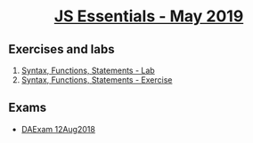 
# <a href="https://softuni.bg/trainings/2345/js-essentials-may-2019"><p align="center"> JS Essentials - May 2019<p>
</a>



## Exercises and labs
1. <a href="https://github.com/PhilShishov/Software-University/tree/master/JSEssentials/Homeworks/01.Syntax%2CFunctions%2CStatements_Lab" > Syntax, Functions, Statements - Lab</a> 
2. <a href="https://github.com/PhilShishov/Software-University/tree/master/JSEssentials/Homeworks/01.Syntax%2CFunctions%2CStatements_Exercise" > Syntax, Functions, Statements - Exercise</a> 


## Exams
- <a href="https://github.com/PhilShishov/Software-University/tree/master/Databases%20Advanced%20-%20Entity%20Framework/Exams/DAExam_12Aug2018" > DAExam 12Aug2018</a> 

